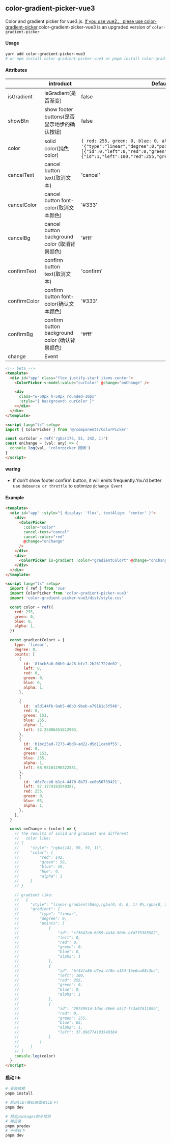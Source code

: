 <!--
 * @Descripttion:
 * @version:
 * @Author: June
 * @Date: 2023-03-17 22:02:02
 * @LastEditors: June
 * @LastEditTime: 2023-10-06 20:06:57
-->

## color-gradient-picker-vue3

Color and gradient picker for vue3.js. [If you use vue2， plese use color-gradient-picker](https://github.com/arthay/vue-color-gradient-picker).color-gradient-picker-vue3 is an upgraded version of `color-gradient-picker`

#### Usage

```bash
yarn add color-gradient-picker-vue3
# or npm install color-gradient-picker-vue3 or pnpm install color-gradient-picker-vue3
```

#### Attributes

|              | introduct                                      | Default                                                                                                                                                                                                       |
| ------------ | ---------------------------------------------- | ------------------------------------------------------------------------------------------------------------------------------------------------------------------------------------------------------------- |
| isGradient   | isGradient(是否渐变)                           | false                                                                                                                                                                                                         |
| showBtn      | show footer buttons(是否显示地步的确认按钮)    | false                                                                                                                                                                                                         |
| color        | solid color(纯色 color)                        | `{ red: 255, green: 0, blue: 0, alpha: 1 } ` or `'{"type":"linear","degree":0,"points":[{"id":0,"left":0,"red":0,"green":0,"blue":0,"alpha":1},{"id":1,"left":100,"red":255,"green":0,"blue":0,"alpha":1}]}'` |
| cancelText   | cancel button text(取消文本)                   | 'cancel'                                                                                                                                                                                                      |
| cancelColor  | cancel button font-color(取消文本颜色)         | '#333'                                                                                                                                                                                                        |
| cancelBg     | cancel button background color (取消背景颜色)  | '#fff'                                                                                                                                                                                                        |
| confirmText  | confirm button text(取消文本)                  | 'confirm'                                                                                                                                                                                                     |
| confirmColor | confirm button font-color(确认文本颜色)        | '#333'                                                                                                                                                                                                        |
| confirmBg    | confirm button background color (确认背景颜色) | '#fff'                                                                                                                                                                                                        |
| change       | Event                                          |                                                                                                                                                                                                               |

```html
<!-- beta -->
<template>
  <div id="app" class="flex justify-start items-center">
    <ColorPicker v-model:value="curColor" @change="onChange" />

    <div
      class="w-50px h-50px rounded-10px"
      :style="{ background: curColor }"
    ></div>
  </div>
</template>

<script lang="ts" setup>
import { ColorPicker } from '@/components/ColorPicker'

const curColor = ref('rgba(175, 51, 242, 1)')
const onChange = (val: any) => {
  console.log(val, 'colorpicker 回调')
}
</script>
```

#### waring

- If don't show footer confirm button, it will emits frequently.You'd better use `debounce or throttle` to optimize `@change Event`

#### Example

```html
<template>
  <div id="app" :style="{ display: 'flex', textAlign: 'center' }">
    <div>
      <ColorPicker
        :color="color"
        cancel-text="cancel"
        cancel-color="red"
        @change="onChange"
      />
    </div>
    <div>
      <ColorPicker is-gradient :color="gradientColort" @change="onChange" />
    </div>
  </div>
</template>

<script lang="ts" setup>
  import { ref } from 'vue'
  import ColorPicker from 'color-gradient-picker-vue3'
  import 'color-gradient-picker-vue3/dist/style.css'

  const color = ref({
    red: 255,
    green: 0,
    blue: 0,
    alpha: 1,
  })

  const gradientColort = {
    type: 'linear',
    degree: 0,
    points: [
      {
        id: '81bcb3a0-00b9-4a26-bfc7-2b261722de02',
        left: 0,
        red: 0,
        green: 0,
        blue: 0,
        alpha: 1,
      },

      {
        id: 'a5d144fb-9ab5-40b3-9beb-e79161c5f546',
        red: 0,
        green: 153,
        blue: 255,
        alpha: 1,
        left: 32.25806451612903,
      },
      {
        id: 'b1bc25ad-7273-4bd8-ad22-d5d11cab0f55',
        red: 0,
        green: 153,
        blue: 255,
        alpha: 1,
        left: 68.95161290322581,
      },
      {
        id: 'd6c7ccb8-b1c4-4470-8b73-ee0b56739421',
        left: 97.1774193548387,
        red: 255,
        green: 0,
        blue: 63,
        alpha: 1,
      },
    ],
  }

  const onChange = (color) => {
    // The results of solid and gradient are different
    //   color like:
    // {
    //     "style": "rgba(142, 59, 59, 1)",
    //     "color": {
    //         "red": 142,
    //         "green": 59,
    //         "blue": 59,
    //         "hue": 0,
    //         "alpha": 1
    //     }
    // }

    // gradient like:
    //   {
    //     "style": "linear-gradient(0deg,rgba(0, 0, 0, 1) 0%,rgba(0, 255, 63, 1) 37.096774193548384%,rgba(255, 0, 0, 1) 100%)",
    //     "gradient": {
    //         "type": "linear",
    //         "degree": 0,
    //         "points": [
    //             {
    //                 "id": "cf3647eb-6b59-4a34-90dc-bfd7f5383582",
    //                 "left": 0,
    //                 "red": 0,
    //                 "green": 0,
    //                 "blue": 0,
    //                 "alpha": 1
    //             },
    //             {
    //                 "id": "bf44fa8b-d7ea-4f8e-a154-1be6aa88c3bc",
    //                 "left": 100,
    //                 "red": 255,
    //                 "green": 0,
    //                 "blue": 0,
    //                 "alpha": 1
    //             },
    //             {
    //                 "id": "2974991d-1dac-40e6-a5c7-fc3a0761189b",
    //                 "red": 0,
    //                 "green": 255,
    //                 "blue": 63,
    //                 "alpha": 1,
    //                 "left": 37.096774193548384
    //             }
    //         ]
    //     }
    // }
    console.log(color)
  }
</script>
```

#### 启动 lib

```bash
# 安装依赖
pnpm install

# 启动lib(根目录或者lib下)
pnpm dev

# 预览packages的子项目
# 根目录
pnpm predev
# 子项目下
pnpm dev
```
